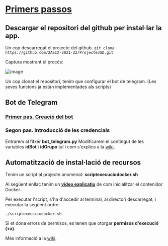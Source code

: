 # [Primers passos](https://2asix-2021-22.github.io/ProjecteJSD/)
## Descargar el repositori del github per instal·lar la app.

Un cop descarregat el projecte del github.
`git clone https://github.com/2ASIX-2021-22/ProjecteJSD.git`

Captura mostrant el procés:

![image](https://user-images.githubusercontent.com/80519737/168882764-e1fbf2ca-2abe-4726-8849-e452d11d59c6.png)

Un cop clonat el repositori, tenim que configurar el bot de telegram. (Les seves funcions ja estàn implementades als scripts)

## Bot de Telegram
### [Primer pas. Creació del bot](https://github.com/2ASIX-2021-22/ProjecteJSD/wiki/05.-Bot-de-Telegram)
### Segon pas. Introducció de les credencials
Entrarem al fitxer **bot_telegram.py**
Modificarem el contingut de les variables **idBot** i **idGrupo** tal i com s'explica a la [wiki](https://github.com/2ASIX-2021-22/ProjecteJSD/wiki/05.-Bot-de-Telegram#enviem-missatges-a-telegram-mitjan%C3%A7ant-python).

## Automatització de instal·lació de recursos

Tenim un script al projecte anomenat: **scriptexecuciodocker.sh**

Al següent enllaç tenim un [**video explicatiu**](https://drive.google.com/file/d/1VYmUDEKKQ97-KMYAPhuVHoyE02foU6eG/view?usp=sharing) de com inicialitzar el contenidor Docker.

Per executar l'script, s'ha d'accedir al terminal, al directori descarregat, i executar la següent ordre:

`./scriptexecuciodocker.sh`

Si et dona errors de permisos, es tenen que otorgar **permisos d'execució (+x)**.

Més informació a la [wiki](https://github.com/2ASIX-2021-22/ProjecteJSD/wiki/06.-Creaci%C3%B3-contenidor-amb-Docker).
